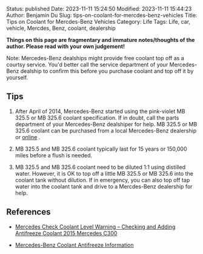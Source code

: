 Status: published
Date: 2023-11-11 15:24:50
Modified: 2023-11-11 15:44:23
Author: Benjamin Du
Slug: tips-on-coolant-for-mercdes-benz-vehicles
Title: Tips on Coolant for Mercdes-Benz Vehicles
Category: Life
Tags: Life, car, vehicle, Mercdes, Benz, coolant, dealership

**Things on this page are fragmentary and immature notes/thoughts of the author. Please read with your own judgement!**

Note: Mercedes-Benz dealships might provide free coolant top off as a courtsy service.
You'd better call the service department of your Mercedes-Benz dealship to confirm this 
before you purchase coolant and top off it by yourself.

## Tips 

1. After April of 2014,
    Mercedes-Benz started using the pink-violet MB 325.5 or MB 325.6 coolant specification. 
    If in doubt,
    call the parts department of your Mercedes-Benz dealshiper for help.
    MB 325.5 or MB 325.6 coolant can be purchased 
    from a local Mercedes-Benz dealership 
    or 
    [online](https://www.mbpartscenter.com/oem-parts/mercedes-benz-mb-325-6-g40-anti-freeze-1-gallon-1-gal-9896807090109)
    .

2. MB 325.5 and MB 325.6 coolant typically last for 15 years or 150,000 miles
    before a flush is needed.

2. MB 325.5 and MB 325.6 coolant need to be diluted 1:1 using distilled water.
    However, 
    it is OK to top off a little MB 325.5 or MB 325.6 into the coolant tank 
    without dilution.
    If in emergency,
    you can also top off tap water into the coolant tank
    and drive to a Mercdes-Benz dealership for help.

## References

- [Mercedes Check Coolant Level Warning – Checking and Adding Antifreeze Coolant 2015 Mercedes C300](https://www.youtube.com/watch?v=Xn7REstyOUw)

- [Mercedes-Benz Coolant Antifreeze Information](https://www.blauparts.com/blog/mercedes-benz-coolant-antifreeze.html#:~:text=A%20blue%20or%20pink%2Dviolet,325.5%20MB%20325.6%20coolant%20specification.)
